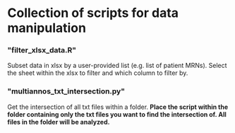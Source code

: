 # Collection of scripts for data manipulation

### "filter_xlsx_data.R"

Subset data in xlsx by a user-provided list (e.g. list of patient MRNs). Select the sheet within the xlsx to filter and which column to filter by.

### "multiannos_txt_intersection.py"

Get the intersection of all txt files within a folder. **Place the script within the folder containing only the txt files you want to find the intersection of. All files in the folder will be analyzed.**

